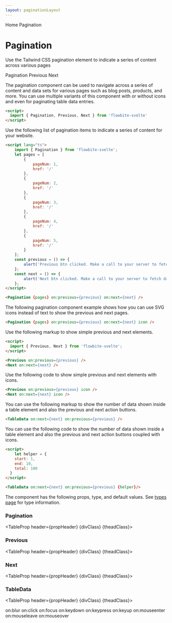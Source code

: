 ```yaml
---
layout: paginationLayout
---
```


<script lang="ts">
	import { Htwo, ExampleDiv, GitHubSource, CompoDescription, TableProp, TableDefaultRow} from '../utils'
	import { Pagination, Previous, Next, TableData, Breadcrumb, BreadcrumbItem, Badge } from '$lib'
  import { Home } from 'svelte-heros';
	
	import componentProps1 from '../props/Pagination.json'
  import componentProps2 from '../props/Previous.json'
	import componentProps3 from '../props/Next.json'
  import componentProps4 from '../props/TableData.json'
  let items1 = componentProps1.props
  let items2 = componentProps2.props
	let items3 = componentProps3.props
  let items4 = componentProps4.props
	let propHeader = ['Name', 'Type', 'Default']
	
	let divClass='w-full relative overflow-x-auto shadow-md sm:rounded-lg py-4'
let theadClass ='text-xs text-gray-700 uppercase bg-gray-50 dark:bg-gray-700 dark:text-white'

	let pages = [
		{
			pageNum: 1,
			href: '/'
		},
		{
			pageNum: 2,
			href: '/'
		},
		{
			pageNum: 3,
			href: '/'
		},
		{
			pageNum: 4,
			href: '/'
		},
		{
			pageNum: 5,
			href: '/'
		}
	];
	const previous = () => {
		alert('Previous btn clicked. Make a call to your server to fetch data.');
	};
	const next = () => {
		alert('Next btn clicked. Make a call to your server to fetch data.');
	};
  let helper = {
    start: 1,
    end: 10,
    total: 100
  }

</script>

<Breadcrumb>
  <BreadcrumbItem href="/" icon={Home} variation="solid">Home</BreadcrumbItem>
  <BreadcrumbItem>Pagination</BreadcrumbItem>
</Breadcrumb>

<h1 class="text-3xl w-full dark:text-white pt-8 pb-4">Pagination</h1>

<CompoDescription>Use the Tailwind CSS pagination element to indicate a series of content across various pages</CompoDescription>

<ExampleDiv>
<GitHubSource href="pagination/Pagination.svelte">Pagination</GitHubSource>
<GitHubSource href="pagination/Previous.svelte">Previous</GitHubSource>
<GitHubSource href="pagination/Next.svelte">Next</GitHubSource>
</ExampleDiv>

The pagination component can be used to navigate across a series of content and data sets for various pages such as blog posts, products, and more. You can use multiple variants of this component with or without icons and even for paginating table data entries.

<Htwo label="Setup" />

```html
<script>
  import { Pagination, Previous, Next } from 'flowbite-svelte'
</script>
```

<Htwo label="Default pagination" />

Use the following list of pagination items to indicate a series of content for your website.

<ExampleDiv class="flex justify-center">
  <Pagination {pages} on:previous={previous} on:next={next} />
</ExampleDiv>

```html
<script lang="ts">
	import { Pagination } from 'flowbite-svelte';
	let pages = [
		{
			pageNum: 1,
			href: '/'
		},
		{
			pageNum: 2,
			href: '/'
		},
		{
			pageNum: 3,
			href: '/'
		},
		{
			pageNum: 4,
			href: '/'
		},
		{
			pageNum: 5,
			href: '/'
		}
	];
	const previous = () => {
		alert('Previous btn clicked. Make a call to your server to fetch data.');
	};
	const next = () => {
		alert('Next btn clicked. Make a call to your server to fetch data.');
	};
</script>

<Pagination {pages} on:previous={previous} on:next={next} />
```

<Htwo label="Pagination with icons" />

The following pagination component example shows how you can use SVG icons instead of text to show the previous and next pages.

<ExampleDiv class="flex justify-center">
  <Pagination {pages} on:previous={previous} on:next={next} icon />
</ExampleDiv>

```html
<Pagination {pages} on:previous={previous} on:next={next} icon />
```

<Htwo label="Previous and next" />

Use the following markup to show simple previous and next elements.

<ExampleDiv class="flex justify-center">
  <Previous on:previous={previous} />
  <Next on:next={next} />
</ExampleDiv>

```html
<script>
  import { Previous, Next } from 'flowbite-svelte';
</script>

<Previous on:previous={previous} />
<Next on:next={next} />
```

<Htwo label="Previous and next with icons" />

Use the following code to show simple previous and next elements with icons.

<ExampleDiv class="flex justify-center">
  <Previous on:previous={previous} icon />
  <Next on:next={next} icon />
</ExampleDiv>

```html
<Previous on:previous={previous} icon />
<Next on:next={next} icon />
```

<Htwo label="Table data pagination" />

You can use the following markup to show the number of data shown inside a table element and also the previous and next action buttons.

<ExampleDiv class="flex justify-center">
<TableData on:next={next} on:previous={previous} />
</ExampleDiv>

```html
<TableData on:next={next} on:previous={previous} />
```

<Htwo label="Table data pagination with icons" />

You can use the following code to show the number of data shown inside a table element and also the previous and next action buttons coupled with icons.

<ExampleDiv class="flex justify-center">
<TableData on:next={next} on:previous={previous} {helper}/>
</ExampleDiv>

```html
<script>
    let helper = {
    start: 1,
    end: 10,
    total: 100
  }
</script>

<TableData on:next={next} on:previous={previous} {helper}/>
```

<Htwo label="Props" />

<p>The component has the following props, type, and default values. See <a href="/pages/types">types 
 page</a> for type information.</p>

<h3 class='text-xl w-full dark:text-white py-4'>Pagination</h3>

<TableProp header={propHeader} {divClass} {theadClass}>
  <TableDefaultRow items={items1} rowState='hover' />
</TableProp>

<h3 class='text-xl w-full dark:text-white py-4'>Previous</h3>

<TableProp header={propHeader} {divClass} {theadClass}>
  <TableDefaultRow items={items2} rowState='hover' />
</TableProp>

<h3 class='text-xl w-full dark:text-white py-4'>Next</h3>

<TableProp header={propHeader} {divClass} {theadClass}>
  <TableDefaultRow items={items3} rowState='hover' />
</TableProp>

<h3 class='text-xl w-full dark:text-white py-4'>TableData</h3>

<TableProp header={propHeader} {divClass} {theadClass}>
  <TableDefaultRow items={items4} rowState='hover' />
</TableProp>

<Htwo label="Forwarded Events: Next, Pagination, Previous, TableData" />

<div class="flex flex-wrap gap-2">
<Badge large={true}>on:blur</Badge>
<Badge large={true}>on:click</Badge>
<Badge large={true}>on:focus</Badge>
<Badge large={true}>on:keydown</Badge>
<Badge large={true}>on:keypress</Badge>
<Badge large={true}>on:keyup</Badge>
<Badge large={true}>on:mouseenter</Badge>
<Badge large={true}>on:mouseleave</Badge>
<Badge large={true}>on:mouseover</Badge>
</div>